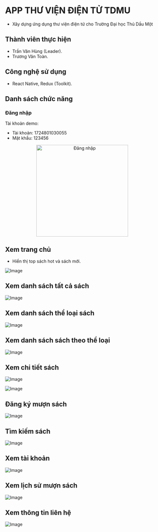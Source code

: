 # APP THƯ VIỆN ĐIỆN TỬ TDMU

-   Xây dựng ứng dụng thư viện điện tử cho Trường Đại học Thủ Dầu Một

## Thành viên thực hiện

-   Trần Văn Hùng (Leader).
-   Trương Văn Toàn.

## Công nghệ sử dụng

-   React Native, Redux (Toolkit).

## Danh sách chức năng

### Đăng nhập

Tài khoản demo:

-   Tài khoản: 1724801030055
-   Mật khẩu: 123456

<p align="center">
  <img align="center" src="https://user-images.githubusercontent.com/62246953/167588644-e43ef563-6ee7-432a-980e-a54cb4d5fbc4.png" alt="Đăng nhập" title="Đăng nhập" style="width: 300px; max-width: 100%;">
</p>

## Xem trang chủ

-   Hiển thị top sách hot và sách mới.

![Image](https://user-images.githubusercontent.com/62246953/167588062-fde38bc5-80b3-44ab-ac6c-84665f375c71.png 'Xem trang chủ')

## Xem danh sách tất cả sách

![Image](https://user-images.githubusercontent.com/62246953/167588938-06a54e9a-a073-44cc-8625-27968537c180.png 'Xem danh sách tất cả sách')

## Xem danh sách thể loại sách

![Image](https://user-images.githubusercontent.com/62246953/167589050-a7a8c6ef-eea2-4322-bf3a-69aed2a73f95.png 'Xem danh sách thể loại sách')

## Xem danh sách sách theo thể loại

![Image](https://user-images.githubusercontent.com/62246953/167589459-228dc7b5-49ea-4dd2-8850-0cc4e8082cc6.png 'Xem danh sách sách theo thể loại')

## Xem chi tiết sách

![Image](https://user-images.githubusercontent.com/62246953/167589764-920e86de-3bf2-442c-b3ad-33e4e4892dcb.png 'Xem chi tiết sách')

![Image](https://user-images.githubusercontent.com/62246953/167589855-489cdb83-ea7f-46a1-990d-849211dffb3a.png 'Xem chi tiết sách')

## Đăng ký mượn sách

![Image](https://user-images.githubusercontent.com/62246953/167589941-0b5043ac-e6b9-45e0-9f81-43c992b68f01.png 'Đăng ký mượn sách')

## Tìm kiếm sách

![Image](https://user-images.githubusercontent.com/62246953/167590037-129f72ee-479a-425f-9263-5acf9e8b7274.png 'Tìm kiếm sách')

## Xem tài khoản

![Image](https://user-images.githubusercontent.com/62246953/167590164-586b06dc-463c-46ea-8b0d-b451e5b227c4.png 'Xem tài khoản')

## Xem lịch sử mượn sách

![Image](https://user-images.githubusercontent.com/62246953/167590271-36070971-de6e-40c1-b02d-4c9013041618.png 'Xem lịch sử mượn sách')

## Xem thông tin liên hệ

![Image](https://user-images.githubusercontent.com/62246953/167590340-8a84a55e-34bf-49d6-be5f-43cff1ba1f1a.png 'Xem thông tin liên hệ')
